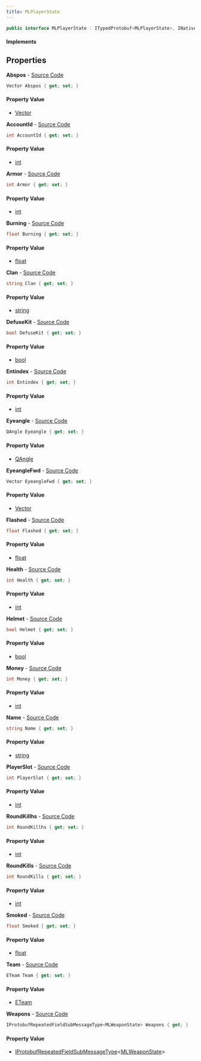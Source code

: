 ```yaml
---
title: MLPlayerState
---
```


```csharp
public interface MLPlayerState : ITypedProtobuf<MLPlayerState>, INativeHandle
```

#### Implements

## Properties

**Abspos** - [Source Code](https://github.com/swiftly-solution/swiftlys2/blob/master/managed/src/SwiftlyS2.Generated/Protobufs/Interfaces/MLPlayerState.cs#L31)

```csharp
Vector Abspos { get; set; }
```

#### Property Value

- [Vector](/docs/api/shared/natives/vector)

**AccountId** - [Source Code](https://github.com/swiftly-solution/swiftlys2/blob/master/managed/src/SwiftlyS2.Generated/Protobufs/Interfaces/MLPlayerState.cs#L13)

```csharp
int AccountId { get; set; }
```

#### Property Value

- [int](https://learn.microsoft.com/dotnet/api/system.int32)

**Armor** - [Source Code](https://github.com/swiftly-solution/swiftlys2/blob/master/managed/src/SwiftlyS2.Generated/Protobufs/Interfaces/MLPlayerState.cs#L43)

```csharp
int Armor { get; set; }
```

#### Property Value

- [int](https://learn.microsoft.com/dotnet/api/system.int32)

**Burning** - [Source Code](https://github.com/swiftly-solution/swiftlys2/blob/master/managed/src/SwiftlyS2.Generated/Protobufs/Interfaces/MLPlayerState.cs#L61)

```csharp
float Burning { get; set; }
```

#### Property Value

- [float](https://learn.microsoft.com/dotnet/api/system.single)

**Clan** - [Source Code](https://github.com/swiftly-solution/swiftlys2/blob/master/managed/src/SwiftlyS2.Generated/Protobufs/Interfaces/MLPlayerState.cs#L25)

```csharp
string Clan { get; set; }
```

#### Property Value

- [string](https://learn.microsoft.com/dotnet/api/system.string)

**DefuseKit** - [Source Code](https://github.com/swiftly-solution/swiftlys2/blob/master/managed/src/SwiftlyS2.Generated/Protobufs/Interfaces/MLPlayerState.cs#L67)

```csharp
bool DefuseKit { get; set; }
```

#### Property Value

- [bool](https://learn.microsoft.com/dotnet/api/system.boolean)

**Entindex** - [Source Code](https://github.com/swiftly-solution/swiftlys2/blob/master/managed/src/SwiftlyS2.Generated/Protobufs/Interfaces/MLPlayerState.cs#L19)

```csharp
int Entindex { get; set; }
```

#### Property Value

- [int](https://learn.microsoft.com/dotnet/api/system.int32)

**Eyeangle** - [Source Code](https://github.com/swiftly-solution/swiftlys2/blob/master/managed/src/SwiftlyS2.Generated/Protobufs/Interfaces/MLPlayerState.cs#L34)

```csharp
QAngle Eyeangle { get; set; }
```

#### Property Value

- [QAngle](/docs/api/shared/natives/qangle)

**EyeangleFwd** - [Source Code](https://github.com/swiftly-solution/swiftlys2/blob/master/managed/src/SwiftlyS2.Generated/Protobufs/Interfaces/MLPlayerState.cs#L37)

```csharp
Vector EyeangleFwd { get; set; }
```

#### Property Value

- [Vector](/docs/api/shared/natives/vector)

**Flashed** - [Source Code](https://github.com/swiftly-solution/swiftlys2/blob/master/managed/src/SwiftlyS2.Generated/Protobufs/Interfaces/MLPlayerState.cs#L46)

```csharp
float Flashed { get; set; }
```

#### Property Value

- [float](https://learn.microsoft.com/dotnet/api/system.single)

**Health** - [Source Code](https://github.com/swiftly-solution/swiftlys2/blob/master/managed/src/SwiftlyS2.Generated/Protobufs/Interfaces/MLPlayerState.cs#L40)

```csharp
int Health { get; set; }
```

#### Property Value

- [int](https://learn.microsoft.com/dotnet/api/system.int32)

**Helmet** - [Source Code](https://github.com/swiftly-solution/swiftlys2/blob/master/managed/src/SwiftlyS2.Generated/Protobufs/Interfaces/MLPlayerState.cs#L64)

```csharp
bool Helmet { get; set; }
```

#### Property Value

- [bool](https://learn.microsoft.com/dotnet/api/system.boolean)

**Money** - [Source Code](https://github.com/swiftly-solution/swiftlys2/blob/master/managed/src/SwiftlyS2.Generated/Protobufs/Interfaces/MLPlayerState.cs#L52)

```csharp
int Money { get; set; }
```

#### Property Value

- [int](https://learn.microsoft.com/dotnet/api/system.int32)

**Name** - [Source Code](https://github.com/swiftly-solution/swiftlys2/blob/master/managed/src/SwiftlyS2.Generated/Protobufs/Interfaces/MLPlayerState.cs#L22)

```csharp
string Name { get; set; }
```

#### Property Value

- [string](https://learn.microsoft.com/dotnet/api/system.string)

**PlayerSlot** - [Source Code](https://github.com/swiftly-solution/swiftlys2/blob/master/managed/src/SwiftlyS2.Generated/Protobufs/Interfaces/MLPlayerState.cs#L16)

```csharp
int PlayerSlot { get; set; }
```

#### Property Value

- [int](https://learn.microsoft.com/dotnet/api/system.int32)

**RoundKillhs** - [Source Code](https://github.com/swiftly-solution/swiftlys2/blob/master/managed/src/SwiftlyS2.Generated/Protobufs/Interfaces/MLPlayerState.cs#L58)

```csharp
int RoundKillhs { get; set; }
```

#### Property Value

- [int](https://learn.microsoft.com/dotnet/api/system.int32)

**RoundKills** - [Source Code](https://github.com/swiftly-solution/swiftlys2/blob/master/managed/src/SwiftlyS2.Generated/Protobufs/Interfaces/MLPlayerState.cs#L55)

```csharp
int RoundKills { get; set; }
```

#### Property Value

- [int](https://learn.microsoft.com/dotnet/api/system.int32)

**Smoked** - [Source Code](https://github.com/swiftly-solution/swiftlys2/blob/master/managed/src/SwiftlyS2.Generated/Protobufs/Interfaces/MLPlayerState.cs#L49)

```csharp
float Smoked { get; set; }
```

#### Property Value

- [float](https://learn.microsoft.com/dotnet/api/system.single)

**Team** - [Source Code](https://github.com/swiftly-solution/swiftlys2/blob/master/managed/src/SwiftlyS2.Generated/Protobufs/Interfaces/MLPlayerState.cs#L28)

```csharp
ETeam Team { get; set; }
```

#### Property Value

- [ETeam](/docs/api/shared/protobufdefinitions/eteam)

**Weapons** - [Source Code](https://github.com/swiftly-solution/swiftlys2/blob/master/managed/src/SwiftlyS2.Generated/Protobufs/Interfaces/MLPlayerState.cs#L70)

```csharp
IProtobufRepeatedFieldSubMessageType<MLWeaponState> Weapons { get; }
```

#### Property Value

- [IProtobufRepeatedFieldSubMessageType](/docs/api/shared/netmessages/iprotobufrepeatedfieldsubmessagetype-1)<[MLWeaponState](/docs/api/shared/protobufdefinitions/mlweaponstate)>


